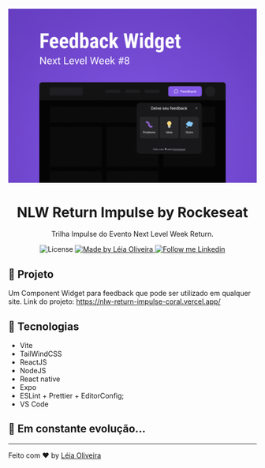<p align="center">
    <img alt="Git Explorer" src="./.github/Capa.png"/>
</p>

<h1 align="center">
	NLW Return Impulse by Rockeseat
</h1>

<p align="center">Trilha Impulse do Evento Next Level Week Return.</p>

<p align="center">
  <img alt="License" src="https://img.shields.io/badge/license-MIT-6633cc">

  <a href="https://github.com/leiaoliver">
    <img alt="Made by Léia Oliveira" src="https://img.shields.io/badge/Made%20by-Leia%20Oliveira-6633cc">
  </a>

  <a href="https://www.linkedin.com/in/leia-oliveira388/" target="_blank">
    <img alt="Follow me Linkedin" src="https://img.shields.io/badge/Follow%20up-leiaOliver-6633cc?style=social&logo=linkedin">
  </a>
</p>

## 🚀 Projeto

Um Component Widget para feedback que pode ser utilizado em qualquer site.
Link do projeto: https://nlw-return-impulse-coral.vercel.app/

## 🔧 Tecnologias

- Vite
- TailWindCSS
- ReactJS
- NodeJS
- React native
- Expo
- ESLint + Prettier + EditorConfig;
- VS Code

## 🚀 **Em constante evolução...**

---

Feito com ♥ by [Léia Oliveira](https://www.linkedin.com/in/leia-oliveira388/)
